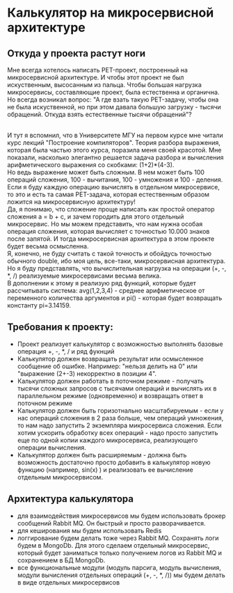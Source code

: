 # Калькулятор на микросервисной архитектуре
## Откуда у проекта растут ноги
Мне всегда хотелось написать PET-проект, построенный на микросервисной архитектуре. И чтобы этот проект не был искуственным, высосанным из пальца. 
Чтобы большая нагрузка микросервисы, составляющие проект, была естественна и органична. Но всегда возникал вопрос: "А где взать такую PET-задачу, 
чтобы она не была искуственной, но при этом давала большую загрузку - тысячи обращений. Откуда взять естественные тысячи обращений"?


<br>И тут я вспомнил, что в Университете МГУ на первом курсе мне читали курс лекций "Построение компиляторов". Теория разбора выражения, 
которая была частью этого курса, поразила меня своей красотой. Мне показали, насколько элегантно решается задача разбора и вычисления 
арифметического выражения со скобками: (1+2)*(4-3).
<br>Но ведь выражение может быть сложным. В нем может быть 100 операций сложения, 100 - вычитания, 100 - умножения и 100 - деления.
Если я буду каждую операцию вычислять в отдельном микросервисе, то это и есть та самая PET-задача, которая естественным образом ложится на микросервисную архитектуру!
<br>Да, я понимаю, что сложение проще написать как простой оператор сложения a = b + c, и зачем городить для этого отдельный микросервис. Но мы можем представить, 
что нам нужна особая операция сложения, которая вычисляет с точностью 10.000 знаков после запятой. И тогда микросервисная архитектура в этом проекте будет весьма осмысленна.
<br>Я, конечно, не буду считать с такой точность и обойдусь точностью обычного double, ибо моя цель, все-таки, микросервисная архитектура. Но я буду представлять, что вычислительная 
нагрузка на операции (+, -, *, /) реализуемые микросервисами весьма велика.
<br>В дополнении к этому я реализую ряд функций, которые будет рассчитывать система: avg(1,2,3,4) - среднее арифметическое от переменного количества аргументов и pi() - которая будет возвращать константу pi=3.14159.


## Требования к проекту:
* Проект реализует калькулятор с возможностью выполнять базовые операция +, -, *, / и ряд фукнций
* Калькулятор должен возвращать результат или осмысленное сообщение об ошибке. Например: "нельзя делить на 0" или "выражение (2+-3) некорректно в позиции 4".
* Калькулятор должен работать в поточном режиме - получать тысячи сложных запросов с тысячами операций и вычислять их в параллельном режиме (одновременно) и возвращать ответ в поточном режиме
* Калькулятор должен быть горизотнально масштабируемым - если у нас операций сложения в 2 раза больше, чем операций умножения, то нам надо запустить 2 экземпляра микросервиса сложения. Если хотим ускорить обработку всех операций - надо просто запустить еще по одной копии каждого микросервиса, реализующего операции вычисления.
* Калькулятор должен быть расширяемым - должна быть возможность достаточно просто добавить в калькулятор новую функцию (например, sin(x) ) и реализовать
ее вычисление отдельным микросервисом.


## Архитектура калькулятора
* для взаимодействия микросервисов мы будем использовать брокер сообщений Rabbit MQ. Он быстрый и просто разворачивается. 
* для кеширования мы будем использовать Redis
* логгирование будем делать тоже через Rabbit MQ. Сохранять логи будем в MongoDb. Для этого сделаем отдельный микросервис, который будет заниматься только
  получением логов из Rabbit MQ и сохранением в БД MongoDb.
* все функциональные модули (модуль парсига, модуль вычисления, модули вычисления отдельных операций (+, -, *, /)) мы будем делать в виде отдельных микросервисов






